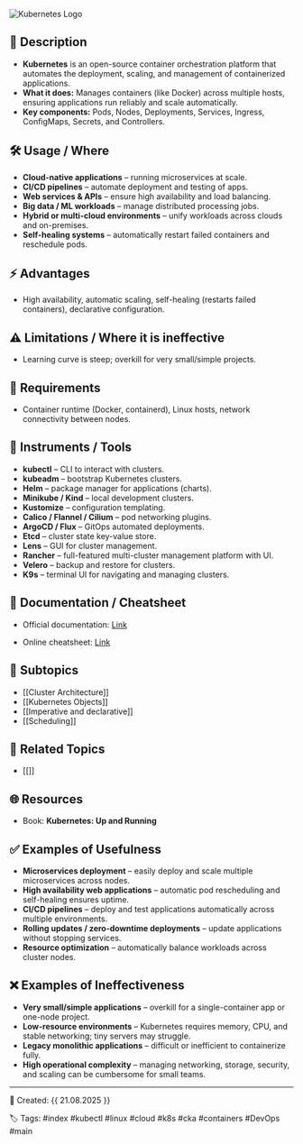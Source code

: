 
  
![Kubernetes Logo](images/kuber-logo.png)

## 📌 Description

- **Kubernetes** is an open-source container orchestration platform that automates the deployment, scaling, and management of containerized applications.
- **What it does:** Manages containers (like Docker) across multiple hosts, ensuring applications run reliably and scale automatically.
- **Key components:** Pods, Nodes, Deployments, Services, Ingress, ConfigMaps, Secrets, and Controllers.
  

## 🛠 Usage / Where

- **Cloud-native applications** – running microservices at scale.
- **CI/CD pipelines** – automate deployment and testing of apps.
- **Web services & APIs** – ensure high availability and load balancing.
- **Big data / ML workloads** – manage distributed processing jobs.
- **Hybrid or multi-cloud environments** – unify workloads across clouds and on-premises.
- **Self-healing systems** – automatically restart failed containers and reschedule pods.

  

## ⚡ Advantages

- High availability, automatic scaling, self-healing (restarts failed containers), declarative configuration.

  

## ⚠️ Limitations / Where it is ineffective

- Learning curve is steep; overkill for very small/simple projects.

  

## 📝 Requirements

- Container runtime (Docker, containerd), Linux hosts, network connectivity between nodes.

  

## 🧰 Instruments / Tools

- **kubectl** – CLI to interact with clusters.
- **kubeadm** – bootstrap Kubernetes clusters.
- **Helm** – package manager for applications (charts).
- **Minikube / Kind** – local development clusters.
- **Kustomize** – configuration templating.
- **Calico / Flannel / Cilium** – pod networking plugins.
- **ArgoCD / Flux** – GitOps automated deployments.
- **Etcd** – cluster state key-value store.
- **Lens** – GUI for cluster management.
- **Rancher** – full-featured multi-cluster management platform with UI.
- **Velero** – backup and restore for clusters.
- **K9s** – terminal UI for navigating and managing clusters.
  

## 🔗 Documentation / Cheatsheet

- Official documentation: [Link](https://kubernetes.io/docs/home/)

- Online cheatsheet: [Link](https://spacelift.io/blog/kubernetes-cheat-sheet)

  

## 📂 Subtopics

- [[Cluster Architecture]]
- [[Kubernetes Objects]]
- [[Imperative and declarative]]
- [[Scheduling]]
  

## 🔗 Related Topics

- [[]]

  

## 🌐 Resources

- Book: **Kubernetes: Up and Running**

  

## ✅ Examples of Usefulness

- **Microservices deployment** – easily deploy and scale multiple microservices across nodes.
- **High availability web applications** – automatic pod rescheduling and self-healing ensures uptime.
- **CI/CD pipelines** – deploy and test applications automatically across multiple environments.
- **Rolling updates / zero-downtime deployments** – update applications without stopping services.
- **Resource optimization** – automatically balance workloads across cluster nodes.

  

## ❌ Examples of Ineffectiveness

- **Very small/simple applications** – overkill for a single-container app or one-node project.
- **Low-resource environments** – Kubernetes requires memory, CPU, and stable networking; tiny servers may struggle.
- **Legacy monolithic applications** – difficult or inefficient to containerize fully.
- **High operational complexity** – managing networking, storage, security, and scaling can be cumbersome for small teams.

  

---

📅 Created: {{ 21.08.2025 }}

🏷️ Tags: #index #kubectl #linux #cloud #k8s #cka #containers #DevOps #main